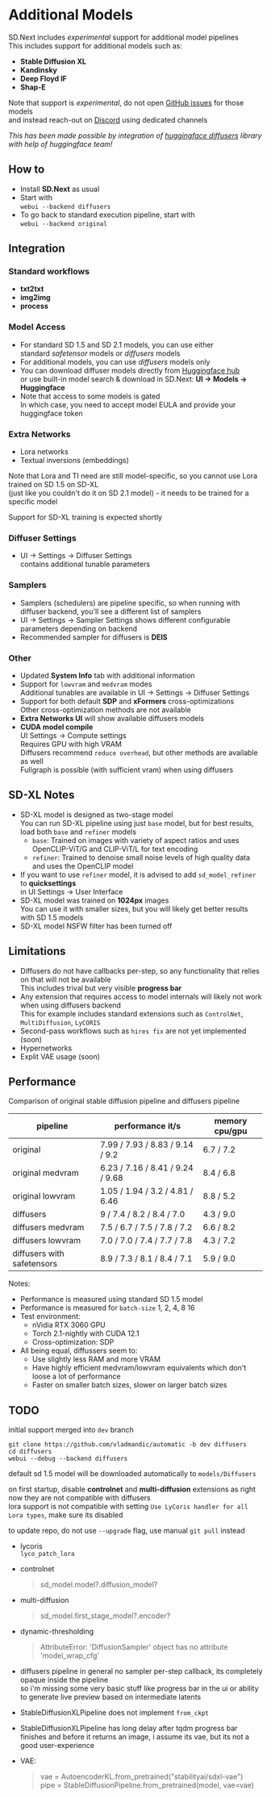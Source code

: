 # Additional Models

SD.Next includes *experimental* support for additional model pipelines  
This includes support for additional models such as:

- **Stable Diffusion XL**
- **Kandinsky**
- **Deep Floyd IF**
- **Shap-E**

Note that support is *experimental*, do not open [GitHub issues](https://github.com/vladmandic/automatic/issues) for those models  
and instead reach-out on [Discord](https://discord.gg/WqMzTUDC) using dedicated channels  

*This has been made possible by integration of [huggingface diffusers](https://huggingface.co/docs/diffusers/index) library with help of huggingface team!*

## How to

- Install **SD.Next** as usual  
- Start with  
  `webui --backend diffusers`
- To go back to standard execution pipeline, start with  
  `webui --backend original`

## Integration

### Standard workflows  

- **txt2txt**
- **img2img**
- **process**

### Model Access

- For standard SD 1.5 and SD 2.1 models, you can use either  
  standard *safetensor* models or *diffusers* models
- For additional models, you can use *diffusers* models only
- You can download diffuser models directly from [Huggingface hub](https://huggingface.co/)  
  or use built-in model search & download in SD.Next: **UI -> Models -> Huggingface**
- Note that access to some models is gated  
  In which case, you need to accept model EULA and provide your huggingface token  

### Extra Networks

- Lora networks  
- Textual inversions (embeddings)  

Note that Lora and TI need are still model-specific, so you cannot use Lora trained on SD 1.5 on SD-XL  
(just like you couldn't do it on SD 2.1 model) - it needs to be trained for a specific model  

Support for SD-XL training is expected shortly  

### Diffuser Settings

- UI -> Settings -> Diffuser Settings  
  contains additional tunable parameters  

### Samplers

- Samplers (schedulers) are pipeline specific, so when running with diffuser backend, you'll see a different list of samplers
- UI -> Settings -> Sampler Settings shows different configurable parameters depending on backend  
- Recommended sampler for diffusers is **DEIS**

### Other

- Updated **System Info** tab with additional information
- Support for `lowvram` and `medvram` modes  
  Additional tunables are available in UI -> Settings -> Diffuser Settings  
- Support for both default **SDP** and **xFormers** cross-optimizations  
  Other cross-optimization methods are not available  
- **Extra Networks UI** will show available diffusers models  
- **CUDA model compile**  
  UI Settings -> Compute settings  
  Requires GPU with high VRAM  
  Diffusers recommend `reduce overhead`, but other methods are available as well  
  Fullgraph is possible (with sufficient vram) when using diffusers  

## SD-XL Notes

- SD-XL model is designed as two-stage model  
  You can run SD-XL pipeline using just `base` model, but for best results, load both `base` and `refiner` models  
  - `base`: Trained on images with variety of aspect ratios and uses OpenCLIP-ViT/G and CLIP-ViT/L for text encoding  
  - `refiner`: Trained to denoise small noise levels of high quality data and uses the OpenCLIP model  
- If you want to use `refiner` model, it is advised to add `sd_model_refiner` to **quicksettings**  
  in UI Settings -> User Interface
- SD-XL model was trained on **1024px** images  
  You can use it with smaller sizes, but you will likely get better results with SD 1.5 models  
- SD-XL model NSFW filter has been turned off  

## Limitations

- Diffusers do not have callbacks per-step, so any functionality that relies on that will not be available  
  This includes trival but very visible **progress bar**  
- Any extension that requires access to model internals will likely not work when using diffusers backend  
  This for example includes standard extensions such as `ControlNet`, `MultiDiffusion`, `LyCORIS`
- Second-pass workflows such as `hires fix` are not yet implemented (soon)
- Hypernetworks  
- Explit VAE usage (soon)

## Performance

Comparison of original stable diffusion pipeline and diffusers pipeline

| pipeline | performance it/s | memory cpu/gpu |
| --- | --- | --- |
| original | 7.99 / 7.93 / 8.83 / 9.14 / 9.2 | 6.7 / 7.2 |
| original medvram | 6.23 / 7.16 / 8.41 / 9.24 / 9.68 | 8.4 / 6.8 |
| original lowvram | 1.05 / 1.94 / 3.2 / 4.81 / 6.46 | 8.8 / 5.2 |
| diffusers | 9 / 7.4 / 8.2 / 8.4 / 7.0 | 4.3 / 9.0 |
| diffusers medvram | 7.5 / 6.7 / 7.5 / 7.8 / 7.2 | 6.6 / 8.2 |
| diffusers lowvram | 7.0 / 7.0 / 7.4 / 7.7 / 7.8 | 4.3 / 7.2 |
| diffusers with safetensors | 8.9 / 7.3 / 8.1 / 8.4 / 7.1 | 5.9 / 9.0 |

Notes:

- Performance is measured using standard SD 1.5 model
- Performance is measured for `batch-size` 1, 2, 4, 8 16
- Test environment:
  - nVidia RTX 3060 GPU
  - Torch 2.1-nightly with CUDA 12.1
  - Cross-optimization: SDP
- All being equal, diffussers seem to:
  - Use slightly less RAM and more VRAM
  - Have highly efficient medvram/lowvram equivalents which don't loose a lot of performance  
  - Faster on smaller batch sizes, slower on larger batch sizes  

## TODO

initial support merged into `dev` branch  

    git clone https://github.com/vladmandic/automatic -b dev diffusers
    cd diffusers
    webui --debug --backend diffusers

default sd 1.5 model will be downloaded automatically to `models/Diffusers`

on first startup, disable **controlnet** and **multi-diffusion** extensions as right now they are not compatible with diffusers  
lora support is not compatible with setting `Use LyCoris handler for all Lora types`, make sure its disabled

to update repo, do not use `--upgrade` flag, use manual `git pull` instead

- lycoris  
  `lyco_patch_lora`
- controlnet
  > sd_model.model?.diffusion_model?
- multi-diffusion  
  > sd_model.first_stage_model?.encoder?
- dynamic-thresholding
  > AttributeError: 'DiffusionSampler' object has no attribute 'model_wrap_cfg'

- diffusers pipeline in general no sampler per-step callback, its completely opaque inside the pipeline  
  so i'm missing some very basic stuff like progress bar in the ui or ability to generate live preview based on intermediate latents  
- StableDiffusionXLPipeline does not implement `from_ckpt`
- StableDiffusionXLPipeline has long delay after tqdm progress bar finishes and before it returns an image, i assume its vae, but its not a good user-experience
- VAE:  
  > vae = AutoencoderKL.from_pretrained("stabilityai/sdxl-vae")  
  > pipe = StableDiffusionPipeline.from_pretrained(model, vae=vae)  
